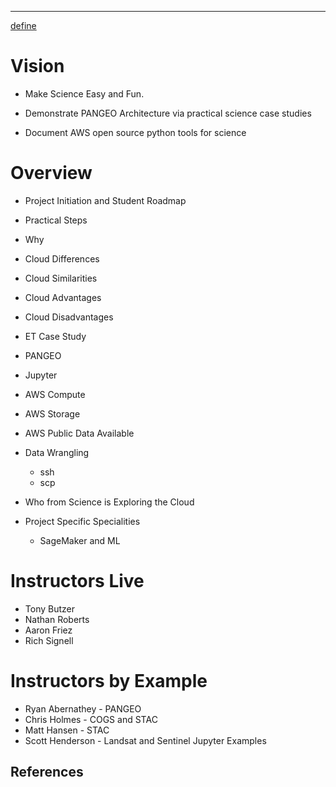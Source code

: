 ---
<u>define</u>

# Vision

- Make Science Easy and Fun.

- Demonstrate PANGEO Architecture via practical science case studies

- Document AWS open source python tools for science


# Overview

- Project Initiation and Student Roadmap

- Practical Steps

- Why

- Cloud Differences

- Cloud Similarities

- Cloud Advantages

- Cloud Disadvantages

- ET Case Study

- PANGEO

- Jupyter

- AWS Compute

- AWS Storage

- AWS Public Data Available

- Data Wrangling
	- ssh 
	- scp

- Who from Science is Exploring the Cloud

- Project Specific Specialities
	- SageMaker and ML


# Instructors Live

- Tony Butzer
- Nathan Roberts
- Aaron Friez
- Rich Signell

# Instructors by Example
- Ryan Abernathey - PANGEO
- Chris Holmes - COGS and STAC
- Matt Hansen - STAC
- Scott Henderson - Landsat and Sentinel Jupyter Examples

## References


